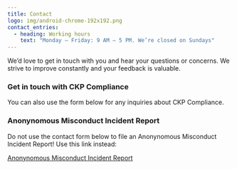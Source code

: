 ```yaml
---
title: Contact
logo: img/android-chrome-192x192.png
contact_entries:
  - heading: Working hours
    text: "Monday – Friday: 9 AM – 5 PM. We’re closed on Sundays"
---
```

We’d love to get in touch with you and hear your questions or concerns. We strive to improve constantly and your feedback is valuable.

### Get in touch with CKP Compliance

You can also use the form below for any inquiries about CKP Compliance.

### Anonynomous Misconduct Incident Report

Do not use the contact form below to file an Anonynomous Misconduct Incident Report! Use this link instead:

[Anonynomous Misconduct Incident Report](https://ckp-mir.netlify.app/)